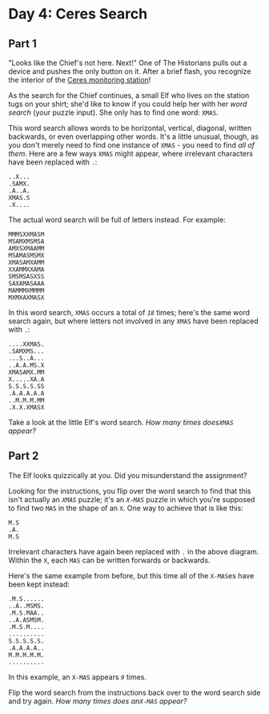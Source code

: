 # Day 4: Ceres Search


## Part 1
"Looks like the Chief's not here. Next!" One of The Historians pulls out a
device and pushes the only button on it. After a brief flash, you recognize
the interior of the [Ceres monitoring
station](https://adventofcode.com/2019/day/10)!

As the search for the Chief continues, a small Elf who lives on the station
tugs on your shirt; she'd like to know if you could help her with her _word
search_ (your puzzle input). She only has to find one word: `XMAS`.

This word search allows words to be horizontal, vertical, diagonal, written
backwards, or even overlapping other words. It's a little unusual, though, as
you don't merely need to find one instance of `XMAS` \- you need to find _all
of them_. Here are a few ways `XMAS` might appear, where irrelevant characters
have been replaced with `.`:

    
    
    ..X...
    .SAMX.
    .A..A.
    XMAS.S
    .X....
    

The actual word search will be full of letters instead. For example:

    
    
    MMMSXXMASM
    MSAMXMSMSA
    AMXSXMAAMM
    MSAMASMSMX
    XMASAMXAMM
    XXAMMXXAMA
    SMSMSASXSS
    SAXAMASAAA
    MAMMMXMMMM
    MXMXAXMASX
    

In this word search, `XMAS` occurs a total of _`18`_ times; here's the same
word search again, but where letters not involved in any `XMAS` have been
replaced with `.`:

    
    
    ....XXMAS.
    .SAMXMS...
    ...S..A...
    ..A.A.MS.X
    XMASAMX.MM
    X.....XA.A
    S.S.S.S.SS
    .A.A.A.A.A
    ..M.M.M.MM
    .X.X.XMASX
    

Take a look at the little Elf's word search. _How many times does`XMAS`
appear?_




## Part 2
The Elf looks quizzically at you. Did you misunderstand the assignment?

Looking for the instructions, you flip over the word search to find that this
isn't actually an _`XMAS`_ puzzle; it's an _`X-MAS`_ puzzle in which you're
supposed to find two `MAS` in the shape of an `X`. One way to achieve that is
like this:

    
    
    M.S
    .A.
    M.S
    

Irrelevant characters have again been replaced with `.` in the above diagram.
Within the `X`, each `MAS` can be written forwards or backwards.

Here's the same example from before, but this time all of the `X-MAS`es have
been kept instead:

    
    
    .M.S......
    ..A..MSMS.
    .M.S.MAA..
    ..A.ASMSM.
    .M.S.M....
    ..........
    S.S.S.S.S.
    .A.A.A.A..
    M.M.M.M.M.
    ..........
    

In this example, an `X-MAS` appears _`9`_ times.

Flip the word search from the instructions back over to the word search side
and try again. _How many times does an`X-MAS` appear?_


